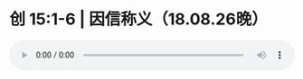 # 创 15:1-6 | 因信称义（18.08.26晚） 

<audio style="width: 100%;" preload="false" controls controlslist="nodownload"><source src="//cdn.wechat.edu.pl/audio/mp3/old/26447.mp3" type="audio/mpeg">Your browser does not support the audio element.</audio>


